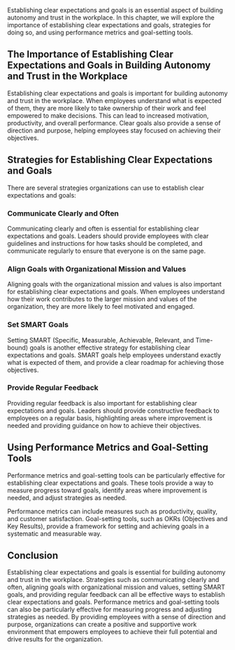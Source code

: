 
Establishing clear expectations and goals is an essential aspect of building autonomy and trust in the workplace. In this chapter, we will explore the importance of establishing clear expectations and goals, strategies for doing so, and using performance metrics and goal-setting tools.

The Importance of Establishing Clear Expectations and Goals in Building Autonomy and Trust in the Workplace
-----------------------------------------------------------------------------------------------------------

Establishing clear expectations and goals is important for building autonomy and trust in the workplace. When employees understand what is expected of them, they are more likely to take ownership of their work and feel empowered to make decisions. This can lead to increased motivation, productivity, and overall performance. Clear goals also provide a sense of direction and purpose, helping employees stay focused on achieving their objectives.

Strategies for Establishing Clear Expectations and Goals
--------------------------------------------------------

There are several strategies organizations can use to establish clear expectations and goals:

### Communicate Clearly and Often

Communicating clearly and often is essential for establishing clear expectations and goals. Leaders should provide employees with clear guidelines and instructions for how tasks should be completed, and communicate regularly to ensure that everyone is on the same page.

### Align Goals with Organizational Mission and Values

Aligning goals with the organizational mission and values is also important for establishing clear expectations and goals. When employees understand how their work contributes to the larger mission and values of the organization, they are more likely to feel motivated and engaged.

### Set SMART Goals

Setting SMART (Specific, Measurable, Achievable, Relevant, and Time-bound) goals is another effective strategy for establishing clear expectations and goals. SMART goals help employees understand exactly what is expected of them, and provide a clear roadmap for achieving those objectives.

### Provide Regular Feedback

Providing regular feedback is also important for establishing clear expectations and goals. Leaders should provide constructive feedback to employees on a regular basis, highlighting areas where improvement is needed and providing guidance on how to achieve their objectives.

Using Performance Metrics and Goal-Setting Tools
------------------------------------------------

Performance metrics and goal-setting tools can be particularly effective for establishing clear expectations and goals. These tools provide a way to measure progress toward goals, identify areas where improvement is needed, and adjust strategies as needed.

Performance metrics can include measures such as productivity, quality, and customer satisfaction. Goal-setting tools, such as OKRs (Objectives and Key Results), provide a framework for setting and achieving goals in a systematic and measurable way.

Conclusion
----------

Establishing clear expectations and goals is essential for building autonomy and trust in the workplace. Strategies such as communicating clearly and often, aligning goals with organizational mission and values, setting SMART goals, and providing regular feedback can all be effective ways to establish clear expectations and goals. Performance metrics and goal-setting tools can also be particularly effective for measuring progress and adjusting strategies as needed. By providing employees with a sense of direction and purpose, organizations can create a positive and supportive work environment that empowers employees to achieve their full potential and drive results for the organization.
